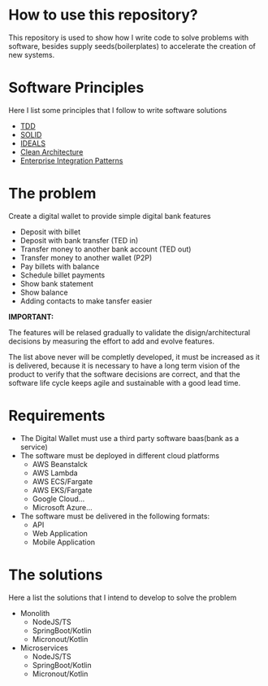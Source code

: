 # How to use this repository?
This repository is used to show how I write code to solve problems with software, besides supply seeds(boilerplates) to accelerate the creation of new systems.


# Software Principles
Here I list some principles that I follow to write software solutions
 - [TDD](https://en.wikipedia.org/wiki/Test-driven_development)
 - [SOLID](https://en.wikipedia.org/wiki/SOLID)
 - [IDEALS](https://www.infoq.com/articles/microservices-design-ideals)
 - [Clean Architecture](https://blog.cleancoder.com/uncle-bob/2012/08/13/the-clean-architecture.html)
 - [Enterprise Integration Patterns](https://en.wikipedia.org/wiki/Enterprise_Integration_Patterns)
 
# The problem
Create a digital wallet to provide simple digital bank features
 - Deposit with billet
 - Deposit with bank transfer (TED in)
 - Transfer money to another bank account (TED out)
 - Transfer money to another wallet (P2P)
 - Pay billets with balance
 - Schedule billet payments
 - Show bank statement
 - Show balance
 - Adding contacts to make tansfer easier

**IMPORTANT:**

The features will be relased gradually to validate the disign/architectural decisions by measuring the effort to add and evolve features.

The list above never will be completly developed, it must be increased as it is delivered, because it is necessary to have a long term vision of the product to verify that the software decisions are correct, and that the software life cycle keeps agile and sustainable with a good lead time.

# Requirements
 - The Digital Wallet must use a third party software baas(bank as a service)
 - The software must be deployed in different cloud platforms
   - AWS Beanstalck
   - AWS Lambda
   - AWS ECS/Fargate
   - AWS EKS/Fargate
   - Google Cloud...
   - Microsoft Azure...
 - The software must be delivered in the following formats:
   - API
   - Web Application
   - Mobile Application

# The solutions
Here a list the solutions that I intend to develop to solve the problem
 - Monolith
   - NodeJS/TS
   - SpringBoot/Kotlin 
   - Micronout/Kotlin
 - Microservices
   - NodeJS/TS
   - SpringBoot/Kotlin 
   - Micronout/Kotlin
